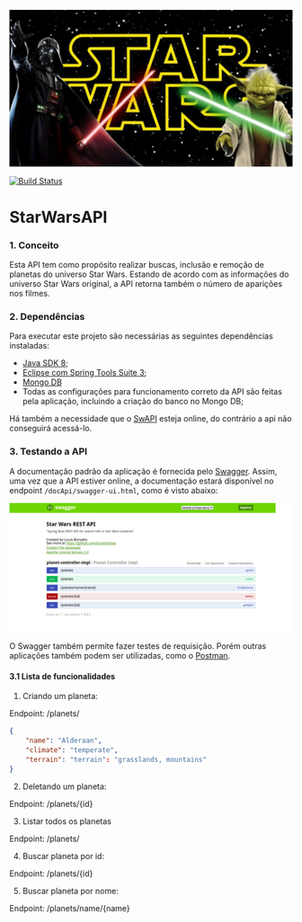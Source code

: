 <div align="center">

![Star Wars](https://github.com/lucasbsimao/StarWarsAPI/blob/master/images/star-wars.jpeg "Star Wars")

</div>


[![Build Status](https://travis-ci.org/lucasbsimao/purchaseapp.svg?branch=master)](https://travis-ci.org/lucasbsimao/StarWarsAPI)

# StarWarsAPI

### 1. Conceito

Esta API tem como propósito realizar buscas, inclusão e remoção de planetas do universo Star Wars. Estando de acordo com as informações do universo Star Wars original, a API retorna também o número de aparições nos filmes.

### 2. Dependências

Para executar este projeto são necessárias as seguintes dependências instaladas:

* [Java SDK 8](https://www.oracle.com/technetwork/java/javaee/downloads/java-ee-sdk-downloads-3908423.html);
* [Eclipse com Spring Tools Suite 3](https://www.eclipse.org/downloads/);
* [Mongo DB](https://docs.mongodb.com/manual/installation/)
* Todas as configurações para funcionamento correto da API são feitas pela aplicação, incluindo a criação do banco no Mongo DB;

Há também a necessidade que o [SwAPI](https://swapi.co/) esteja online, do contrário a api não conseguirá acessá-lo.

### 3. Testando a API

A documentação padrão da aplicação é fornecida pelo [Swagger](https://swagger.io/). Assim, uma vez que a API estiver online, a documentação estará disponível no endpoint ``` /docApi/swagger-ui.html ```, como é visto abaixo:

<div align="center">

![Swagger](https://github.com/lucasbsimao/StarWarsAPI/blob/master/images/swagger.png "Swagger")

</div>

O Swagger também permite fazer testes de requisição. Porém outras aplicações também podem ser utilizadas, como o [Postman](https://www.getpostman.com/).

#### 3.1 Lista de funcionalidades

1. Criando um planeta:

Endpoint: /planets/

```JSON
{
    "name": "Alderaan",
    "climate": "temperate",
    "terrain": "terrain": "grasslands, mountains"
}
```

2. Deletando um planeta:

Endpoint: /planets/{id}

3. Listar todos os planetas

Endpoint: /planets/

4. Buscar planeta por id:

Endpoint: /planets/{id}

5. Buscar planeta por nome:

Endpoint: /planets/name/{name}